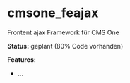 # cmsone_feajax
Frontent ajax Framework für CMS One

**Status:** geplant (80% Code vorhanden)

**Features:**
* ...
